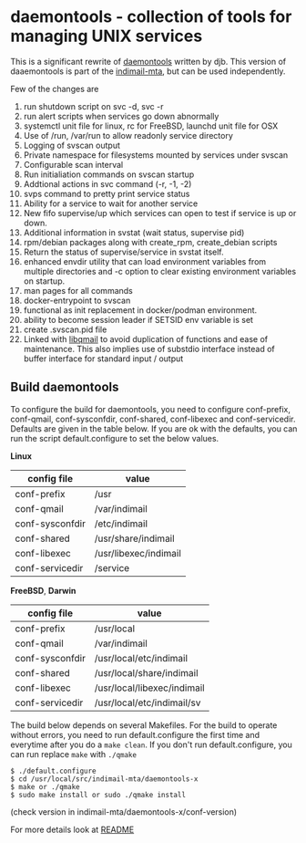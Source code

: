 # daemontools - collection of tools for managing UNIX services

This is a significant rewrite of [daemontools](https://cr.yp.to/daemontools.html) written by djb. This version of daaemontools is part of the [indimail-mta](https://github.com/mbhangui/indimail-mta), but can be used independently.

Few of the changes are

1. run shutdown script on svc -d, svc -r
2. run alert scripts when services go down abnormally
3. systemctl unit file for linux, rc for FreeBSD, launchd unit file for OSX
4. Use of /run, /var/run to allow readonly service directory
5. Logging of svscan output
6. Private namespace for filesystems mounted by services under svscan
7. Configurable scan interval
8. Run initialiation commands on svscan startup
9. Addtional actions in svc command (-r, -1, -2)
10. svps command to pretty print service status
11. Ability for a service to wait for another service
12. New fifo supervise/up which services can open to test if service is up or down.
13. Additional information in svstat (wait status, supervise pid)
14. rpm/debian packages along with create\_rpm, create\_debian scripts
15. Return the status of supervise/service in svstat itself.
16. enhanced envdir utility that can load environment variables from multiple directories and -c option to clear existing environment variables on startup.
17. man pages for all commands
18. docker-entrypoint to svscan
19. functional as init replacement in docker/podman environment.
20. ability to become session leader if SETSID env variable is set
21. create .svscan.pid file
22. Linked with [libqmail](https://github.com/mbhangui/libqmail) to avoid duplication of functions and ease of maintenance. This also implies use of substdio interface instead of buffer interface for standard input / output

## Build daemontools

To configure the build for daemontools, you need to configure conf-prefix, conf-qmail, conf-sysconfdir, conf-shared, conf-libexec and conf-servicedir. Defaults are given in the table below. If you are ok with the defaults, you can run the script default.configure to set the below values.

**Linux**

config file|value
-----------|------
conf-prefix|/usr
conf-qmail|/var/indimail
conf-sysconfdir|/etc/indimail
conf-shared|/usr/share/indimail
conf-libexec|/usr/libexec/indimail
conf-servicedir|/service

**FreeBSD**, **Darwin**

config file|value
-----------|------
conf-prefix|/usr/local
conf-qmail|/var/indimail
conf-sysconfdir|/usr/local/etc/indimail
conf-shared|/usr/local/share/indimail
conf-libexec|/usr/local/libexec/indimail
conf-servicedir|/usr/local/etc/indimail/sv

The build below depends on several Makefiles. For the build to operate without errors, you need to run default.configure the first time and everytime after you do a `make clean`. If you don't run default.configure, you can run replace `make` with `./qmake`

```
$ ./default.configure
$ cd /usr/local/src/indimail-mta/daemontools-x
$ make or ./qmake
$ sudo make install or sudo ./qmake install
```

(check version in indimail-mta/daemontools-x/conf-version)

For more details look at [README](https://github.com/mbhangui/indimail-mta/blob/master/README.md)
